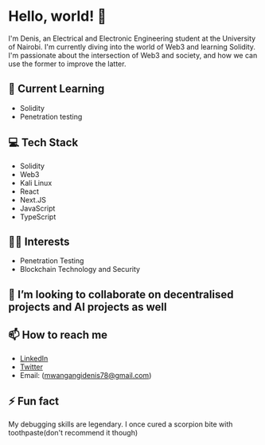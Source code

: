 
# Hello, world! 👋

I'm Denis, an Electrical and Electronic Engineering student at the University of Nairobi. I'm currently diving into the world of Web3 and learning Solidity. I'm passionate about the intersection of Web3 and society, and how we can use the former to improve the latter.

## 🧠 Current Learning

- Solidity
- Penetration testing

## 💻 Tech Stack

- Solidity
- Web3
- Kali Linux
- React
- Next.JS
- JavaScript
- TypeScript

## 🕵️‍♂️ Interests

- Penetration Testing
- Blockchain Technology and Security

## 💞️ I’m looking to collaborate on decentralised projects and AI projects as well

## 📫 How to reach me

- [LinkedIn](https://www.linkedin.com/in/denis-mwangangi/)
- [Twitter](https://twitter.com/DefiDenis)
- Email: (mwangangidenis78@gmail.com)

## ⚡ Fun fact
My debugging skills are legendary. I once cured a scorpion bite with toothpaste(don't recommend it though)

